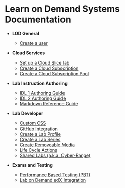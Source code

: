 # Learn on Demand Systems Documentation

+ **LOD General**
    * [Create a user](lod-documentation/create-user.md)

+ **Cloud Services**
    * [Set up a Cloud Slice lab](guides/cloud-slice/cloud-slice.md)
    * [Create a Cloud Subscription](lod-documentation/create-cloud-subscription.md)
    * [Create a Cloud Subscription Pool](lod-documentation/create-cloud-subscription-pool.md)
    
+ **Lab Instruction Authoring**
    * [IDL 1 Authoring Guide](guides/idl/idlv3.md)
    * [IDL 2 Authoring Guide](guides/idl2/idlv2-authoring-guide-and-best-practice.md)
    * [Markdown Reference Guide](guides/idl2/markdown-user-guide.md)
    
+ **Lab Developer**
    * [Custom CSS](lod-documentation/custom-css-guide.md)
    * [GitHub Integration](guides/github-integration/github-integration.md)
    * [Create a Lab Profile](lod-documentation/create-lab-profile.md)
    * [Create a Lab Series](lod-documentation/create-lab-series.md)
    * [Create Removeable Media](lod-documentation/create-removeable-media.md)
    * [Life Cycle Actions](guides/lca/life-cycle-actions-guide.md)
    * [Shared Labs (a.k.a. Cyber-Range)](guides/sl/sharedlabs.md)

+ **Exams and Testing**
    * [Performance Based Testing (PBT)](guides/pbt/lodpbtguide.md)
    * [Lab on Demand edX Integration](guides/lti/lod-lti.md)
